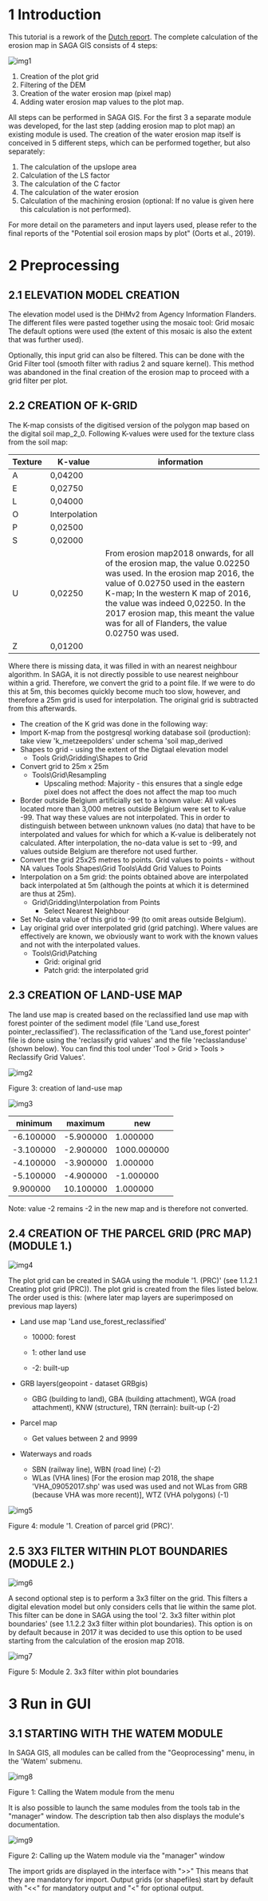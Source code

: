 # 1 Introduction

This tutorial is a rework of the [Dutch report](https://archief.algemeen.omgeving.vlaanderen.be/xmlui/handle/acd/269123). The complete calculation of the erosion map in SAGA GIS consists of 4 steps:

![img1](/img/erosiekaart-img1.png)

1. Creation of the plot grid
2. Filtering of the DEM
3. Creation of the water erosion map (pixel map)
4. Adding water erosion map values to the plot map.

All steps can be performed in SAGA GIS. For the first 3 a separate module was 
developed, for the last step (adding erosion map to plot map) an existing 
module is used.
The creation of the water erosion map itself is conceived in 5 different steps, which can be performed together, but also separately:

1. The calculation of the upslope area
2. Calculation of the LS factor
3. The calculation of the C factor
4. The calculation of the water erosion
5. Calculation of the machining erosion (optional: If no value is given here this calculation is not performed).

For more detail on the parameters and input layers used, please refer to the 
final reports of the "Potential soil erosion maps by plot" (Oorts et al., 2019).

# 2 Preprocessing

## 2.1 ELEVATION MODEL CREATION

The elevation model used is the DHMv2 from Agency Information Flanders. The different 
files were pasted together using the mosaic tool: Grid mosaic
The default options were used (the extent of this mosaic is also the extent that was further 
used).

Optionally, this input grid can also be filtered. This can be done with the Grid Filter tool 
(smooth filter with radius 2 and square kernel). This method was abandoned in the final creation 
of the erosion map to proceed with a grid filter per plot.

## 2.2 CREATION OF K-GRID

The K-map consists of the digitised version of the polygon map based on the digital 
soil map_2_0. Following K-values were used for the texture class from the soil map:

| Texture | K-value       | information                                                  |
| ------- | ------------- | ------------------------------------------------------------ |
| A       | 0,04200       |                                                              |
| E       | 0,02750       |                                                              |
| L       | 0,04000       |                                                              |
| O       | Interpolation |                                                              |
| P       | 0,02500       |                                                              |
| S       | 0,02000       |                                                              |
| U       | 0,02250       | From erosion map2018 onwards, for all of the erosion map, the value 0.02250 was used. In the erosion map 2016, the value of 0.02750 used in the eastern K-map; In the western K map of 2016, the value was indeed 0,02250. In the 2017 erosion map, this meant the value was for all of Flanders, the value 0.02750 was used. |
| Z       | 0,01200       |                                                              |

Where there is missing data, it was filled in with an nearest neighbour algorithm.
In SAGA, it is not directly possible to use nearest neighbour within a grid. 
Therefore, we convert the grid to a point file. If we were to do this at 5m, this becomes 
quickly become much too slow, however, and therefore a 25m grid is used for interpolation. The 
original grid is subtracted from this afterwards.

- The creation of the K grid was done in the following way:
- Import K-map from the postgresql working database soil (production): take view 
  'k_metzeepolders' under schema 'soil map_derived
- Shapes to grid - using the extent of the Digtaal elevation model
  - Tools Grid\Gridding\Shapes to Grid
- Convert grid to 25m x 25m
  - Tools\Grid\Resampling
    - Upscaling method: Majority - this ensures that a single edge pixel does not affect the 
      does not affect the map too much
- Border outside Belgium artificially set to a known value: All values located more 
  than 3,000 metres outside Belgium were set to K-value -99. That way 
  these values are not interpolated. This in order to distinguish between 
  between unknown values (no data) that have to be interpolated and values for which 
  for which a K-value is deliberately not calculated. After interpolation, the no-data 
  value is set to -99, and values outside Belgium are therefore not used further.
- Convert the grid 25x25 metres to points. Grid values to points - without NA values
  Tools Shapes\Grid Tools\Add Grid Values to Points
- Interpolation on a 5m grid: the points obtained above are interpolated back 
  interpolated at 5m (although the points at which it is determined are thus at 25m).
  - Grid\Gridding\Interpolation from Points 
    - Select Nearest Neighbour
- Set No-data value of this grid to -99 (to omit areas outside Belgium).
- Lay original grid over interpolated grid (grid patching). Where values are effectively 
  are known, we obviously want to work with the known values and not with the 
  interpolated values.
  - Tools\Grid\Patching
    - Grid: original grid
    - Patch grid: the interpolated grid

## 2.3 CREATION OF LAND-USE MAP

The land use map is created based on the reclassified land use map with 
forest pointer of the sediment model (file 'Land use_forest pointer_reclassified'). The 
reclassification of the 'Land use_forest pointer' file is done using the 'reclassify grid 
values' and the file 'reclasslanduse' (shown below). You can find this tool under 'Tool > 
Grid > Tools > Reclassify Grid Values'.

![img2](/img/erosiekaart-img2.png)

Figure 3: creation of land-use map

![img3](/img/erosiekaart-img3.png)

| minimum   | maximum   | new         |
| --------- | --------- | ----------- |
| -6.100000 | -5.900000 | 1.000000    |
| -3.100000 | -2.900000 | 1000.000000 |
| -4.100000 | -3.900000 | 1.000000    |
| -5.100000 | -4.900000 | -1.000000   |
| 9.900000  | 10.100000 | 1.000000    |

Note: value -2 remains -2 in the new map and is therefore not converted.

## 2.4 CREATION OF THE PARCEL GRID (PRC MAP) (MODULE 1.)

![img4](/img/erosiekaart-img4.png)

The plot grid can be created in SAGA using the module '1. 
(PRC)' (see 1.1.2.1 Creating plot grid (PRC)).
The plot grid is created from the files listed below. The 
order used is this: (where later map layers are superimposed on previous map layers)

- Land use map 'Land use_forest_reclassified' 

  - 10000: forest

  - 1: other land use

  - -2: built-up 

- GRB layers(geopoint - dataset GRBgis)

  - GBG (building to land), GBA (building attachment), WGA (road attachment), 
    KNW (structure), TRN (terrain): built-up (-2)

- Parcel map

  - Get values between 2 and 9999

- Waterways and roads

  - SBN (railway line), WBN (road line) (-2)
  - WLas (VHA lines) [For the erosion map 2018, the shape 'VHA_09052017.shp' was used 
    was used and not WLas from GRB (because VHA was more recent)], WTZ (VHA polygons) 
    (-1)

![img5](/img/erosiekaart-img5.png)

Figure 4: module '1. Creation of parcel grid (PRC)'.

## 2.5 3X3 FILTER WITHIN PLOT BOUNDARIES (MODULE 2.)

![img6](/img/erosiekaart-img6.png)

A second optional step is to perform a 3x3 filter on the grid. This filters a digital elevation model but only considers cells that lie within the same plot. This filter can be done in SAGA using the tool '2. 3x3 filter within plot boundaries' (see 1.1.2.2 3x3 filter within plot boundaries). This option is on by default because in 2017 it was decided to use this option to be used starting from the calculation of the erosion map 2018.

![img7](/img/erosiekaart-img7.png)

Figure 5: Module 2. 3x3 filter within plot boundaries

# 3 Run in GUI

## 3.1 STARTING WITH THE WATEM MODULE

In SAGA GIS, all modules can be called from the "Geoprocessing" menu, in the 'Watem' submenu.

![img8](/img/erosiekaart-img8.png)

Figure 1: Calling the Watem module from the menu

It is also possible to launch the same modules from the tools tab in the "manager" window. The description tab then also displays the module's documentation.

![img9](/img/erosiekaart-img9.png)

Figure 2: Calling up the Watem module via the "manager" window

The import grids are displayed in the interface with ">>" This means that they are mandatory for import. Output grids (or shapefiles) start by default with "<<" for mandatory output and "<" for optional output.
